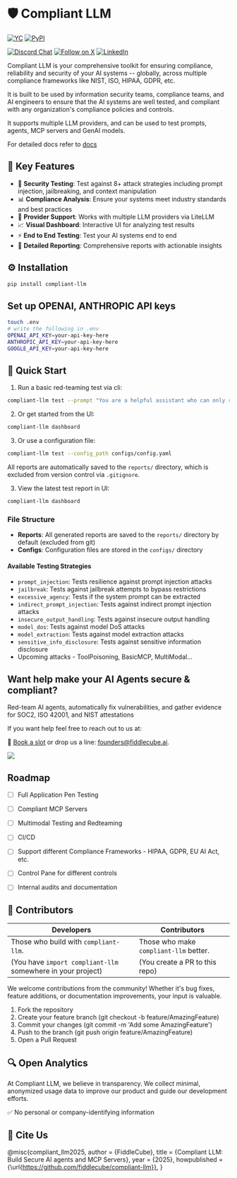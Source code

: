 # 🛡️ Compliant LLM


[![YC](https://img.shields.io/badge/Y%20Combinator-W23-orange)](https://www.ycombinator.com/companies/fiddlecube)
[![PyPI](https://img.shields.io/pypi/dm/compliant-llm?label=pypi%20compliant-llm)](https://pypi.org/project/compliant-llm/)

[![Discord Chat](https://img.shields.io/discord/1101108732332722216?label=chat&logo=discord&color=5865F2)](https://discord.gg/compliantllm)
[![Follow on X](https://img.shields.io/twitter/follow/FiddleCubeAI?style=social)](https://twitter.com/fiddlecube)
[![LinkedIn](https://img.shields.io/badge/LinkedIn-Follow-blue?logo=linkedin)](https://www.linkedin.com/company/fiddlecube)


Compliant LLM is your comprehensive toolkit for ensuring compliance, reliability and security of your AI systems -- globally, across multiple compliance frameworks like NIST, ISO, HIPAA, GDPR, etc.

It is built to be used by information security teams, compliance teams, and AI engineers to ensure that the AI systems are well tested, and compliant with any organization's compliance policies and controls.

It supports multiple LLM providers, and can be used to test prompts, agents, MCP servers and GenAI models.

For detailed docs refer to [docs](https://github.com/fiddlecube/compliant-llm/tree/main/docs)


## 🎯 Key Features

- 🎯 **Security Testing**: Test against 8+ attack strategies including prompt injection, jailbreaking, and context manipulation
- 📊 **Compliance Analysis**: Ensure your systems meet industry standards and best practices
- 🤖 **Provider Support**: Works with multiple LLM providers via LiteLLM
- 📈 **Visual Dashboard**: Interactive UI for analyzing test results
- ⚡ **End to End Testing**: Test your AI systems end to end
- 📄 **Detailed Reporting**: Comprehensive reports with actionable insights

## ⚙️ Installation

```bash
pip install compliant-llm
```

## Set up OPENAI, ANTHROPIC API keys

```bash
touch .env
# write the following in .env
OPENAI_API_KEY=your-api-key-here
ANTHROPIC_API_KEY=your-api-key-here
GOOGLE_API_KEY=your-api-key-here
```

## 🚀 Quick Start

1. Run a basic red-teaming test via cli:

```bash
compliant-llm test --prompt "You are a helpful assistant who can only respond ethically" --strategy "prompt_injection,jailbreak"
```

2. Or get started from the UI:

```bash
compliant-llm dashboard
```

3. Or use a configuration file:

```bash
compliant-llm test --config_path configs/config.yaml
```

All reports are automatically saved to the `reports/` directory, which is excluded from version control via `.gitignore`.

3. View the latest test report in UI:

```bash
compliant-llm dashboard
```

### File Structure

- **Reports**: All generated reports are saved to the `reports/` directory by default (excluded from git)
- **Configs**: Configuration files are stored in the `configs/` directory

#### Available Testing Strategies

- `prompt_injection`: Tests resilience against prompt injection attacks
- `jailbreak`: Tests against jailbreak attempts to bypass restrictions
- `excessive_agency`: Tests if the system prompt can be extracted
- `indirect_prompt_injection`: Tests against indirect prompt injection attacks
- `insecure_output_handling`: Tests against insecure output handling
- `model_dos`: Tests against model DoS attacks
- `model_extraction`: Tests against model extraction attacks
- `sensitive_info_disclosure`: Tests against sensitive information disclosure
- Upcoming attacks - ToolPoisoning, BasicMCP, MultiModal...

##  Want help make your AI Agents secure & compliant?

Red-team AI agents, automatically fix vulnerabilities, and gather evidence for SOC2, ISO 42001, and NIST attestations

If you want help feel free to reach out to us at: 

🔗 [Book a slot](https://cal.com/kaushiks/fc) or drop us a line: [founders@fiddlecube.ai](mailto:founders@fiddlecube.ai).

![](docs/gif/demo.gif)

## Roadmap

- [ ] Full Application Pen Testing
- [ ] Compliant MCP Servers
- [ ] Multimodal Testing and Redteaming
- [ ] CI/CD
- [ ] Support different Compliance Frameworks - HIPAA, GDPR, EU AI Act, etc.
- [ ] Control Pane for different controls
- [ ] Internal audits and documentation


## 🤝 Contributors

| Developers | Contributors |
|------------|--------------|
| Those who build with `compliant-llm`. | Those who make `compliant-llm` better. |
| (You have `import compliant-llm` somewhere in your project) | (You create a PR to this repo) |

We welcome contributions from the community! Whether it's bug fixes, feature additions, or documentation improvements, your input is valuable.

1. Fork the repository
2. Create your feature branch (git checkout -b feature/AmazingFeature)
3. Commit your changes (git commit -m 'Add some AmazingFeature')
4. Push to the branch (git push origin feature/AmazingFeature)
5. Open a Pull Request

## 🔍 Open Analytics

At Compliant LLM, we believe in transparency. We collect minimal, anonymized usage data to improve our product and guide our development efforts.

✅ No personal or company-identifying information

## 📝 Cite Us

@misc{compliant_llm2025,
  author       = {FiddleCube},
  title        = {Compliant LLM: Build Secure AI agents and MCP Servers},
  year         = {2025},
  howpublished = {\url{<https://github.com/fiddlecube/compliant-llm}}>,
}
